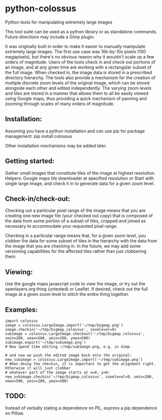 python-colossus
===============

Python tools for manipulating extremely large images

This tool suite can be used as a python library or as standalone commands. Future 
directions may include a Gimp plugin.

It was originally built in order to make it easier to manually manipulate extremely 
large images. The first use case was 10k-by-10x pixels (100 megapixels), but there's 
no obvious reason why it wouldn't scale up a few orders of magnitude. Users of the 
tools check in and check out portions of an image, and at any given time are working 
with a rectangular subset of the full image. When checked in, the image data is 
stored in a prescribed directory hierarchy. The tools also provide a mechanism for 
the creation of multiple discrete zoom levels of the original image, which can be 
stored alongside each other and edited independently. The varying zoom levels and 
tiles are stored in a manner that allows them to all be easily viewed using Google 
maps, thus providing a quick mechanism of panning and zooming through scales of many 
orders of magnitude.

Installation:
------------

Assuming you have a python installation and can use pip for package management:
  pip install colossus

Other installation mechanisms may be added later.


Getting started:
---------------

Gather small images that constitute tiles of the image at highest resolution.
Helpers: Google maps tile downloader at specified resolution
or
Start with single large image, and check it in to generate data for a given zoom level.


Check-in/check-out:
------------------

Checking out a particular pixel range of the image means that you are creating one new 
image file (your checked out copy) that is composed of the data from some portion of a 
subset of tiles, cropped and joined as necessary to accommodate your requested pixel range.

Checking in a particular range means that, for a given zoom level, you clobber the data 
for some subset of tiles in the hierarchy with the data from the image that you are 
checking in. In the future, we may add some versioning capabilities for the affected tiles 
rather than just clobbering them.

Viewing:
-------

Use the google maps javascript code to view the image, or try out the openlayers.org thing
(untested) or Leaflet. If desired, check out the full image at a given zoom level to stitch 
the entire thing together.


Examples:
--------

    import colossus
    image = colossus.LargeImage.import('~/tmp/bigmap.png')
    image.checkin('~/tmp/bigmap_colossus', zoomlevel=0)
    subimage = colossus.LargeImage.checkout('~/tmp/bigmap_colossus', xmin=200, xmax=500, ymin=200, ymax=500)
    subimage.export('~/tmp/subimage.png')
    # Now spend time editing ~/tmp/subimage.png, e.g. in Gimp.

    # and now we push the edited image back onto the original:
    new_subimage = colossus.LargeImage.import('~/tmp/subimage.png')
    # When doing the checkin, it is important to get the alignment right. Otherwise it will just clobber
    # whatever part of the image starts at x=0, y=0:
    new_subimage.checkin('~/tmp/bigmap_colossus', zoomlevel=0, xmin=200, xmax=500, ymin=200, ymax=500)


TODO:
----
Instead of verbally stating a dependence on PIL, express a pip dependence on Pillow.

